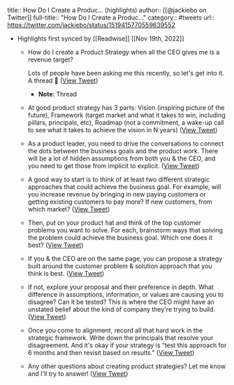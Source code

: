 title:: How Do I Create a Produc... (highlights)
author:: [[@jackiebo on Twitter]]
full-title:: "How Do I Create a Produc..."
category:: #tweets
url:: https://twitter.com/jackiebo/status/1519415770559639552

- Highlights first synced by [[Readwise]] [[Nov 19th, 2022]]
	- How do I create a Product Strategy when all the CEO gives me is a revenue target?
	  
	  Lots of people have been asking me this recently, so let's get into it. A thread 🧵 ([View Tweet](https://twitter.com/jackiebo/status/1519415770559639552))
		- **Note**: Thread
	- At good product strategy has 3 parts: Vision (inspiring picture of the future), Framework (target market and what it takes to win, including pillars, principals, etc), Roadmap (not a commitment, a wake-up call to see what it takes to achieve the vision in N years) ([View Tweet](https://twitter.com/jackiebo/status/1519415772011175937))
	- As a product leader, you need to drive the conversations to connect the dots between the business goals and the product work. There will be a lot of hidden assumptions from both you & the CEO, and you need to get those from implicit to explicit. ([View Tweet](https://twitter.com/jackiebo/status/1519415773155930112))
	- A good way to start is to think of at least two different strategic approaches that could achieve the business goal. For example, will you increase revenue by bringing in new paying customers or getting existing customers to pay more? If new customers, from which market? ([View Tweet](https://twitter.com/jackiebo/status/1519415774279979009))
	- Then, put on your product hat and think of the top customer problems you want to solve. For each, brainstorm ways that solving the problem could achieve the business goal. Which one does it best? ([View Tweet](https://twitter.com/jackiebo/status/1519415775408271365))
	- If you & the CEO are on the same page, you can propose a strategy built around the customer problem & solution approach that you think is best. ([View Tweet](https://twitter.com/jackiebo/status/1519415776540651521))
	- If not, explore your proposal and their preference in depth. What difference in  assumptions, information, or values are causing you to disagree? Can it be tested? This is where the CEO might have an unstated belief about the kind of company they're trying to build. ([View Tweet](https://twitter.com/jackiebo/status/1519415777727709185))
	- Once you come to alignment, record all that hard work in the strategic framework. Write down the principals that resolve your disagreement. And it's okay if your strategy is "test this approach for 6 months and then revisit based on results." ([View Tweet](https://twitter.com/jackiebo/status/1519415778851778560))
	- Any other questions about creating product strategies? Let me know and I'll try to answer! ([View Tweet](https://twitter.com/jackiebo/status/1519415780013592577))